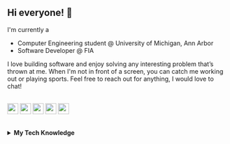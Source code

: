 ## Hi everyone! 👋

I'm currently a 
* Computer Engineering student @ University of Michigan, Ann Arbor
* Software Developer @ FIA
<p></p>
I love building software and enjoy solving any interesting problem that’s thrown at me. When I'm not in front of a screen, you can catch me working out or playing sports. Feel free to reach out for anything, I would love to chat!


<p>
<br/>
<a target="_blank" href="https://www.linkedin.com/in/dev-moolagani/"><img src="https://img.shields.io/badge/linkedin-%230077B5.svg?&style=for-the-badge&logo=linkedin&logoColor=white" height=25></a> 
<a target="_blank" href="https://dev.to/srmoola"><img src="https://img.shields.io/badge/dev.to-%231DA1F2.svg?&style=for-the-badge&logo=dev.to&logoColor=white&color=black" height=25></a> 
<a target="_blank" href="https://www.youtube.com/@satyadevmoolagani/featured"><img src="https://img.shields.io/badge/YouTube-%23E4405F.svg?&style=for-the-badge&logo=youtube&logoColor=white&color=red" height=25></a> 
<a target="_blank" href="https://www.satyadevmoolagani.com/"><img src="https://img.shields.io/badge/My%20Website-%23E4405F.svg?&style=for-the-badge&logo=home&logoColor=black&color=gray" height=25></a> 
<a target="_blank" href="mailto:smoolagani.dev@gmail.com"><img src="https://img.shields.io/badge/Email-%23E4405F.svg?&style=for-the-badge&logo=gmail&logoColor=white&color=darkorange" height=25></a> 
</p>

</br>

<details>
  <summary><b>My Tech Knowledge</b></summary>
  
### Languages

![JavaScript](https://img.shields.io/badge/JAVASCRIPT-323330.svg?&style=flat&logo=javascript&logoColor=%23F7DF1E)&nbsp;
![TypeScript](https://img.shields.io/badge/TYPESCRIPT-%23007ACC.svg?&style=flat&logo=typescript&logoColor=white)&nbsp;
![Python](https://img.shields.io/badge/PYTHON-3776AB.svg?&style=flat&logo=python&logoColor=white)&nbsp;
![Cpp](https://img.shields.io/badge/C++-00599C.svg?&style=flat&logo=c%2B%2B&logoColor=white)&nbsp;
![Java](https://img.shields.io/badge/JAVA-007396.svg?&style=flat&logo=java&logoColor=white)&nbsp;
![HTML5](https://img.shields.io/badge/HTML5-E34F26.svg?&style=flat&logo=html5&logoColor=white)&nbsp;
![CSS3](https://img.shields.io/badge/CSS3-%231572B6.svg?&style=flat&logo=css3&logoColor=white)&nbsp;

### Frameworks

![NodeJS](https://img.shields.io/badge/Node.js-339933.svg?&style=flat&logo=node.js&logoColor=white)&nbsp;
![ExpressJS](https://img.shields.io/badge/Express.js-339933.svg?&style=flat&logo=express&logoColor=white&color=yellow)&nbsp;
![ReactJS](https://img.shields.io/badge/React.js-339933.svg?&style=flat&logo=react&logoColor=white&color=blue)&nbsp;
![NextJS](https://img.shields.io/badge/Next.js-339933.svg?&style=flat&logo=Next.js&logoColor=white&color=black)&nbsp;
![Astro](https://img.shields.io/badge/Astro-339933.svg?&style=flat&logo=Astro&logoColor=white&color=red)&nbsp;

### Databases + Cloud

![Postgres](https://img.shields.io/badge/POSTGRES-%23316192.svg?&style=flat&logo=postgresql&logoColor=white)
![MySQL](https://img.shields.io/badge/MySQL-4479A1.svg?&style=flat&logo=MySQL&logoColor=white)
![Firebase](https://img.shields.io/badge/FIREBASE-FFCA28.svg?&style=flat&logo=firebase&logoColor=black)&nbsp;
![GCP](https://img.shields.io/badge/GOOGLE%20CLOUD%20PLATAFORM-4285F4.svg?&style=flat&logo=google-cloud&logoColor=white)&nbsp;
![AWS](https://img.shields.io/badge/AMAZON%20AWS-232F3E.svg?&style=flat&logo=amazon-aws&logoColor=white)&nbsp;
![MongoDB](https://img.shields.io/badge/MONGODB-47A248.svg?&style=flat&logo=mongodb&logoColor=white)&nbsp;

### Tools

![Git](https://img.shields.io/badge/GIT-%23F05033.svg?&style=flat&logo=git&logoColor=white)&nbsp;
![GitHub](https://img.shields.io/badge/GITHUB-%23121011.svg?&style=flat&logo=github&logoColor=white)&nbsp;
![Docker](https://img.shields.io/badge/DOCKER-2496ED.svg?&style=flat&logo=docker&logoColor=white)&nbsp;
![VSCode](https://img.shields.io/badge/VSCODE-007ACC.svg?&style=flat&logo=visual-studio-code)&nbsp;
![Eclipse](https://img.shields.io/badge/ECLIPSE-2C2255.svg?&style=flat&logo=eclipse)&nbsp;
![IntelliJ](https://img.shields.io/badge/INTELLIJ-000000.svg?&style=flat&logo=intellij-idea)&nbsp;

### Misc

![REST API](https://img.shields.io/badge/REST-02569B.svg?&style=flat&logo=rest&logoColor=white)&nbsp;
![MVC Architecture](https://img.shields.io/badge/MVC-888888.svg?&style=flat&logoColor=white)&nbsp;
![Arduino](https://img.shields.io/badge/ARDUINO-00979D.svg?&style=flat&logo=arduino&logoColor=white)&nbsp;
![SASS](https://img.shields.io/badge/SASS-CC6699.svg?&style=flat&logo=sass&logoColor=white)&nbsp;
</details>
